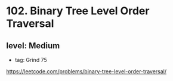 # 102. Binary Tree Level Order Traversal
## level: Medium

- tag: Grind 75

https://leetcode.com/problems/binary-tree-level-order-traversal/
